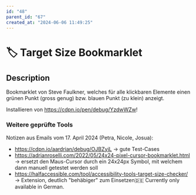 ```yaml
---
id: "48"
parent_id: "67"
created_at: "2024-06-06 11:49:25"
---
```


# 🏷️ Target Size Bookmarklet

## Description

Bookmarklet von Steve Faulkner, welches für alle klickbaren Elemente einen grünen Punkt (gross genug) bzw. blauen Punkt (zu klein) anzeigt.

Installieren von <https://cdpn.io/pen/debug/YzdwWZw>!

### Weitere geprüfte Tools

Notizen aus Emails vom 17. April 2024 (Petra, Nicole, Josua):

- <https://cdpn.io/aardrian/debug/OJBZyjL> → gute Test-Cases
- <https://adrianroselli.com/2022/05/24x24-pixel-cursor-bookmarklet.html> → ersetzt den Maus-Cursor durch ein 24x24px Symbol, mit welchem dann manuell getestet werden soll
- <https://halfaccessible.com/tool/accessibility-tools-target-size-checker/> → Extension, deutlich "behäbiger" zum Einsetzen🇩🇪 Currently only available in German.

